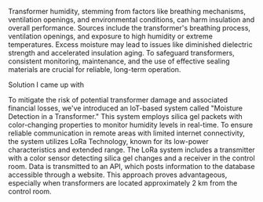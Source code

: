 Transformer humidity, stemming from factors like breathing mechanisms, ventilation openings, and environmental conditions, can harm insulation and overall performance. Sources include the transformer's breathing process, ventilation openings, and exposure to high humidity or extreme temperatures. Excess moisture may lead to issues like diminished dielectric strength and accelerated insulation aging. To safeguard transformers, consistent monitoring, maintenance, and the use of effective sealing materials are crucial for reliable, long-term operation.

Solution I came up with

To mitigate the risk of potential transformer damage and associated financial losses, we've introduced an IoT-based system called "Moisture Detection in a Transformer." This system employs silica gel packets with color-changing properties to monitor humidity levels in real-time. To ensure reliable communication in remote areas with limited internet connectivity, the system utilizes LoRa Technology, known for its low-power characteristics and extended range. The LoRa system includes a transmitter with a color sensor detecting silica gel changes and a receiver in the control room. Data is transmitted to an API, which posts information to the database accessible through a website. This approach proves advantageous, especially when transformers are located approximately 2 km from the control room.
